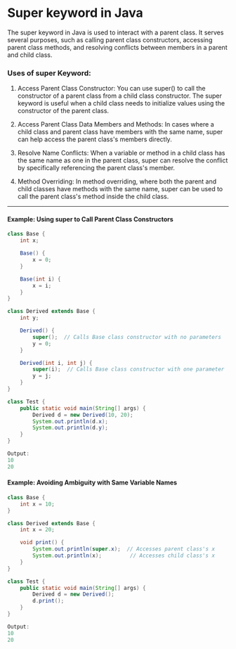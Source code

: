 # Super keyword in Java
The super keyword in Java is used to interact with a parent class. It serves several purposes, such as calling parent class constructors, accessing parent class methods, and resolving conflicts between members in a parent and child class.

### Uses of super Keyword:
1. Access Parent Class Constructor: 
    You can use super() to call the constructor of a parent class from a child class constructor.
The super keyword is useful when a child class needs to initialize values using the constructor of the parent class.


2. Access Parent Class Data Members and Methods: In cases where a child class and parent class have members with the same name, super can help access the parent class's members directly.

3. Resolve Name Conflicts: When a variable or method in a child class has the same name as one in the parent class, super can resolve the conflict by specifically referencing the parent class's member.

4. Method Overriding: In method overriding, where both the parent and child classes have methods with the same name, super can be used to call the parent class's method inside the child class.
---
#### Example: Using super to Call Parent Class Constructors
```java
class Base {
    int x;

    Base() {
        x = 0;
    }

    Base(int i) {
        x = i;
    }
}

class Derived extends Base {
    int y;

    Derived() {
        super();  // Calls Base class constructor with no parameters
        y = 0;
    }

    Derived(int i, int j) {
        super(i);  // Calls Base class constructor with one parameter
        y = j;
    }
}

class Test {
    public static void main(String[] args) {
        Derived d = new Derived(10, 20);
        System.out.println(d.x);  
        System.out.println(d.y);  
    }
}

Output: 
10
20

```
#### Example: Avoiding Ambiguity with Same Variable Names

```java
class Base {
    int x = 10;
}

class Derived extends Base {
    int x = 20;

    void print() {
        System.out.println(super.x);  // Accesses parent class's x
        System.out.println(x);         // Accesses child class's x
    }
}

class Test {
    public static void main(String[] args) {
        Derived d = new Derived();
        d.print();
    }
}

Output:
10
20
```


